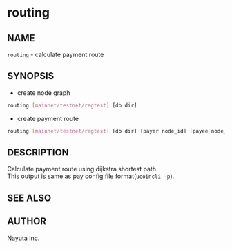 # routing

## NAME

`routing` - calculate payment route

## SYNOPSIS

* create node graph

```bash
routing [mainnet/testnet/regtest] [db dir]
```

* create payment route

```bash
routing [mainnet/testnet/regtest] [db dir] [payer node_id] [payee node_id] [amount msat]
```

## DESCRIPTION

Calculate payment route using dijkstra shortest path.  
This output is same as pay config file format(`ucoincli -p`).

## SEE ALSO

## AUTHOR

Nayuta Inc.
